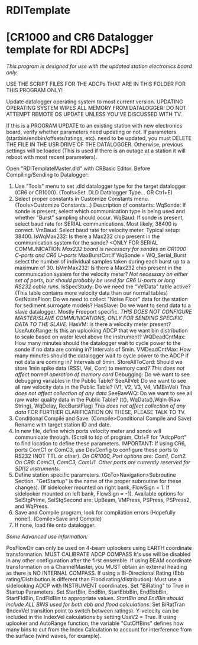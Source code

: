 # RDITemplate
# [CR1000 and CR6 Datalogger template for RDI ADCPs]

*This program is designed for use with the updated station electronics board only.*

USE THE SCRIPT FILES FOR THE ADCPs THAT ARE IN THIS FOLDER FOR THIS PROGRAM ONLY!

Update datalogger operating system to most current version. UPDATING OPERATING SYSTEM WIPES ALL MEMORY FROM DATALOGGER! DO NOT ATTEMPT REMOTE OS UPDATE UNLESS YOU'VE DISCUSSED WITH TV.


If this is a PROGRAM UPDATE to an existing station with new electronics board, verify whether parameters need updating or not. If parameters (startbin/endbin/offsets/ratings, etc). need to be updated, you must DELETE THE FILE IN THE USR DRIVE OF THE DATALOGGER. Otherwise, previous settings will be loaded (This is used if there is an outage at a station it will reboot with most recent parameters).

Open "RDITemplateMaster.dld" with CRBasic Editor.
Before Compiling/Sending to Datalogger:
1. Use "Tools" menu to set .dld datalogger type for the target datalogger (CR6 or CR1000). (Tools>Set .DLD Datalogger Type... OR Ctrl+E)
2. Select proper constants in Customize Constants menu. (Tools>Customize Constants...)
  Description of constants:
    WqSonde: If sonde is present, select which communication type is being used and whether "Burst" sampling should occur.
    WqBaud: If sonde is present, select baud rate for SERIAL communications. Most likely, 38400 is correct.
    VmBaud: Select baud rate for velocity meter. Typical setup: 38400.
    IsWqMax232: Is there a Max232 chip present in the communication system for the sonde? <ONLY FOR SERIAL COMMUNICATION
      *Max232 board is necessary for sondes on CR1000 C-ports and CR6 U-ports*
    MaxBurstCnt:If WqSonde = WQ_Serial_Burst select the number of individual samples taken during each burst up to a maximum of 30.
    IsVmMax232: Is there a Max232 chip present in the communication system for the velocity meter?
      *Not necessary on either set of ports, but should probably be used for CR6 U-ports or long RS232 cable runs.*
    IsSpecStudy: Do we need the "VelData" table active? (This table contains more velocity data than our normal tables)
    GetNoiseFloor: Do we need to collect "Noise Floor" data for the station for sediment surrogate models?
    HasSlave: Do we want to send data to a slave datalogger. Mostly Freeport specific. 
      *THIS DOES NOT CONFIGURE MASTER/SLAVE COMMUNICATIONS, ONLY FOR SENDING SPECIFIC DATA TO THE SLAVE.*
    HasVM: Is there a velocity meter present?
    UseAutoRange: Is this an uplooking ADCP that we want bin distribution to scale based on water level above the instrument?
    WQDeadCntMax: How many minutes should the datalogger wait to cycle power to the sonde if no data are coming in? Intervals of 5min.
    VMDeadCntMax: How many minutes should the datalogger wait to cycle power to the ADCP if not data are coming in? Intervals of 5min.
    StoreAllToCard: Should we store 1min spike data (RSSI, Vel, Corr) to memory card?
      *This does not affect normal operation of memory card*
    Debugging: Do we want to see debugging variables in the Public Table?
    SeeAllVel: Do we want to see all raw velocity data in the Public Table? (V1, V2, V3, V4, VMBinVel)
      *This does not affect collection of any data*
    SeeRawWQ: Do we want to see all raw water quality data in the Public Table? (t(), WqData(),WqIn (Raw String), WqDelay, RecBurstFlag)
      *This does not affect collection of any data*
  FOR FURTHER CLARIFICATION ON THESE, PLEASE TALK TO TV.
3. Conditional Compile and Save. (Compile>Conditional Compile and Save) Rename with target station ID and date.
4. In new file, define which ports velocity meter and sonde will communicate through. (Scroll to top of program, Ctrl+F for "AdcpPort" to find location to define these parameters. IMPORTANT: If using CR6, ports ComC1 or ComC3, use DevConfig to configure these ports to RS232 (NOT TTL or other).
  *On CR1000, Port options are: Com1, Com2. On CR6: ComC1, ComC3, ComU1. Other ports are currently reserved for SDI12 instruments.*
5. Define station specific parameters. (GoTo>Navigation>Subroutine Section. "GetStartup" is the name of the proper subroutine for these changes). (If sidelooker mounted on right bank, FlowSign = 1. If sidelooker mounted on left bank, FlowSign = -1). Available options for SelStgPrime, SelStgSecond are: UpBeam, VMPress, PSPress, PSPress2, and WqPress.
6. Save and Compile program, look for compilation errors (Hopefully none!). (Comile>Save and Compile)
7. If none, load file onto datalogger.


*Some Advanced use information:*

PosFlowDir can only be used on 4-beam uplookers using EARTH coordinate transformation. MUST CALIBRATE ADCP COMPASS
  It's use will be disabled in any other configuration after the first ensemble.
If using BEAM coordinate transformation on a ChannelMaster, you MUST obtain an external heading as there is NO INTERNAL COMPASS.
If using a Bi-Directional Rating (Ebb rating/Distribution is different than Flood rating/distribution):
  Must use a sidelooking ADCP with INSTRUMENT coordinates.
  Set "BiRating" to True in Startup Parameters. 
  Set StartBin, EndBin, StartEbbBin, EndEbbBin, StartFldBin, EndFldBin to appropriate values. *StartBin and EndBin should include ALL     BINS used for both ebb and flood calculations*.
  Set BiRatTran (IndexVel transition point to switch between ratings).
Y-velocity can be included in the IndexVel calculations by setting UseV2 = True.
If using uplooker and AutoRange function, the variable "CutOffBins" defines how many bins to cut from the Index Calculation to account for interference from the surface (wind waves, for example).
